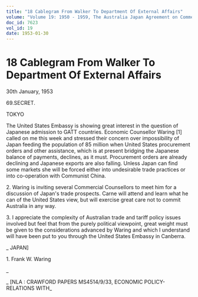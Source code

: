 ```yaml
---
title: "18 Cablegram From Walker To Department Of External Affairs"
volume: "Volume 19: 1950 - 1959, The Australia Japan Agreement on Commerce"
doc_id: 7623
vol_id: 19
date: 1953-01-30
---
```


# 18 Cablegram From Walker To Department Of External Affairs

30th January, 1953

69.SECRET.

TOKYO

The United States Embassy is showing great interest in the question of Japanese admission to GATT countries. Economic Counsellor Waring [1] called on me this week and stressed their concern over impossibility of Japan feeding the population of 85 million when United States procurement orders and other assistance, which is at present bridging the Japanese balance of payments, declines, as it must. Procurement orders are already declining and Japanese exports are also falling. Unless Japan can find some markets she will be forced either into undesirable trade practices or into co-operation with Communist China.

2\. Waring is inviting several Commercial Counsellors to meet him for a discussion of Japan's trade prospects. Carne will attend and learn what he can of the United States view, but will exercise great care not to commit Australia in any way.

3\. I appreciate the complexity of Australian trade and tariff policy issues involved but feel that from the purely political viewpoint, great weight must be given to the considerations advanced by Waring and which I understand will have been put to you through the United States Embassy in Canberra.

_ JAPAN]

1\. Frank W. Waring

_

_ [NLA : CRAWFORD PAPERS MS4514/9/33, ECONOMIC POLICY-RELATIONS WITH_
